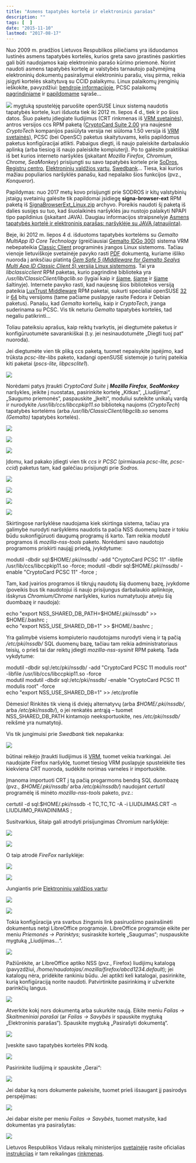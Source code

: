```yaml
---
title: "Asmens tapatybės kortelė ir elektroninis parašas"
description: ""
tags: [  ]
date: "2015-11-10"
lastmod: "2017-08-17"
---
```

Nuo 2009 m. pradžios Lietuvos Respublikos piliečiams yra išduodamos lustinės asmens tapatybės kortelės, kurios greta savo įprastinės paskirties gali būti naudojamos kaip elektroninio parašo kūrimo priemonė. Norint naudoti asmens tapatybės kortelę ar valstybės tarnautojo pažymėjimą elektroninių dokumentų pasirašymui elektroniniu parašu, visų pirma, reikia įsigyti kortelės skaitytuvą su CCID palaikymu. Linux palaikomų įrenginių ieškokite, pavyzdžiui: [bendroje informacijoje](https://wiki.debian.org/Smartcards), PCSC palaikomų [pagrindiniame](https://pcsclite.alioth.debian.org/ccid/supported.html) ir [papildomame](https://pcsclite.alioth.debian.org/ccid/shouldwork.html) sąraše...

[![](http://download.vikis.lt/lietukas/img/1-click-install-lt.png)](http://download.vikis.lt/lietukas/ymp/gauti.php?ymp=pcsc-nsc_vrm_lt) mygtuką spustelėję paruošite openSUSE Linux sistemą naudotis tapatybės kortele, kuri išduota tiek iki 2012 m. liepos 4 d., tiek ir po šios datos. Šiuo paketu įdiegiate liudijimus (CRT rinkmenas iš [VRM svetainės](http://www.nsc.vrm.lt/downloads.htm)), antros versijos ccs RPM paketą ([CryptoCard Suite 2.00](http://www.cryptotech.com.pl/Produkty/CryptoCard_Suite_Pobieranie,content.html) yra naujesnė _CryptoTech_ kompanijos pasiūlyta versija nei siūloma 1.50 versija iš [VRM svetainės](http://www.nsc.vrm.lt/downloads.htm)), PCSC (bei OpenSC) paketus skaitytuvams, kelis papildomus paketus konfigūracijai atlikti. Pabaigus diegti, iš naujo paleiskite darbalaukio aplinką (arba tiesiog iš naujo paleiskite kompiuterį). Po to galėsite praktiškai iš bet kurios interneto naršyklės (įskaitant _Mozilla Firefox, Chromium, Chrome, SeaMonkey_) prisijungti su savo tapatybės kortele prie [SoDros](https://login2.sodra.lt/sodra-login/send.form?id=&type=signature), [Registrų centro](https://www.ipasas.lt/index.php?app=savitarna), [Elektroninių valdžios vartų](https://www.epaslaugos.lt/portal/nlogin), [Swedbank](https://ib.swedbank.lt/)... Tiesa, kai kurios mažiau populiarios naršyklės panašu, kad nepalaiko šios funkcijos (pvz., _Konqueror_).

Papildymas: nuo 2017 metų kovo prisijungti prie SODROS ir kitų valstybinių įstaigų svetainių galėsite tik papildomai įsidiegę **signa-browser-ext** RPM paketą iš [SignaBrowserExt\_Linux.zip](https://www.mitsoft.lt/sites/mitsoft/files/SignaBrowserExt_Linux.zip) archyvo. Poreikis naudoti šį paketą iš dalies susijęs su tuo, kad šiuolaikinės naršyklės jau nustojo palaikyti NPAPI tipo papildinius (įskaitant JAVA). Daugiau informacijos straipsnelyje [Asmens tapatybės kortelė ir elektroninis parašas: naršyklėje su JAVA (atnaujinta)](index.php/pamokos/8-geleis/208-asmens-tapatybs-kortel-ir-elektroninis-paraas-naryklje-su-java-atnaujinta-46903975).

Beje, iki 2012 m. liepos 4 d. išduotoms tapatybės kortelėms su _Gemalto MultiApp ID Core Technology_ (greičiausiai [Gemalto IDGo 300](http://www.gemalto.com/Products/classic_client/index.html)) sistema VRM nebepateikia [Classic Client](http://support.gemalto.com/index.php?id=where_can_i_dl_classic_client) programinės įrangos Linux sistemoms. Tačiau vienoje lietuviškoje svetainėje pavyko rasti [PDF](http://www.upc.smm.lt/ugdymas/vidurinis/rekomendacijos/failai/it/e-parasas/Elektroninis_parasas.pdf) dokumentą, kuriame išliko nuoroda į anksčiau platintą [_Gem Safe 5_ (_Middleware for Gemalto Sealys Multi App ID Classic Client 5_) versiją Linux sistemoms](http://dokumentai.lt/atk/Gamsafe_toolbox/ClassicClient_Linux_518_03.zip). Tai yra _libclassicclient_ RPM paketas, kurio pagrindinė biblioteka yra _/usr/lib/ClassicClient/libgclib.so_ (lygiai kaip ir [šiame](http://ca.zzzs.si/wp-content/uploads/downloads/2010/03/Classic_Client_Linux_User_Guide.pdf), [šiame](http://adnotech.adwin.fr/public/Classic_Client_Linux_User_Guide.pdf) ir [šiame](http://www.linuks.lt/blog/ru/index.php/2010-08-25-linux-omnikey-smart-card-pki-1021-usb-gemalto) šaltinyje). Internete pavyko rasti, kad naujesnę šios bibliotekos versiją pateikia [LuxTrust Middleware](https://www.luxtrust.lu/fr/article/671) RPM paketai, sukurti specialiai openSUSE [32](https://www.luxtrust.lu/downloads/middleware/LuxTrust_Middleware_opensuse13.1_32bit_7.0.0-b03.rpm) ir [64](https://www.luxtrust.lu/downloads/middleware/LuxTrust_Middleware_opensuse13.1_64bit_7.0.0-b03.rpm) bitų versijoms (tame pačiame puslapyje rasite Fedora ir Debian paketus). Panašu, kad _Gemalto_ kortelių, kaip ir _CryptoTech_, įranga suderinama su PCSC. Vis tik neturiu _Gemalto_ tapatybės kortelės, tad negaliu patikrinti...

Toliau pateiksiu aprašus, kaip reiktų tvarkytis, jei diegtumėte paketus ir konfigūruotumėte savarankiškai (t.y. jei nesinaudotumėte „Diegti tuoj pat“ nuoroda).

Jei diegtumėte vien tik pliką ccs paketą, tuomet nepaisykite įspėjimo, kad trūksta _pcsc-lite-libs_ paketo, kadangi openSUSE sistemoje jo turinį pateikia kiti paketai (_pscs-lite, libpcsclite1_).

![](/images/stories/kripto_ccs.png)

Norėdami patys įtraukti _CryptoCard Suite_ į **_Mozilla Firefox_**, **_SeaMonkey_** naršykles, įeikite į nuostatas, pasirinkite kortelę „Kitkas“, „Liudijimai“, „Saugumo priemonės“, paspauskite „Įkelti“, moduliui suteikite unikalų vardą ir nurodykite _/usr/lib/ccs/libccpkip11.so_ biblioteką naujoms (_CryptoTech_) tapatybės kortelėms (arba _/usr/lib/ClassicClient/libgclib.so_ senoms _(Gemalto)_ tapatybės kortelės).

![](/images/stories/krypto_ff_0.png)

![](/images/stories/krypto_ff_1.png)

![](/images/stories/krypto_ff_2.png)

Įdomu, kad pakako įdiegti vien tik _ccs_ ir _PCSC_ (pirmiausia _pcsc-lite, pcsc-ccid_) paketus tam, kad galėčiau prisijungti prie _Sodros._

![](/images/stories/krypto_sodra1.png)

![](/images/stories/krypto_sodra2.png)

![](/images/stories/krypto_sodra3.png)

![](/images/stories/krypto_sodra4.png)

Skirtingose naršyklėse naudojama kiek skirtinga sistema, tačiau yra galimybė nurodyti naršyklėms naudotis ta pačia NSS duomenų baze ir tokiu būdu sukonfigūruoti daugumą programų iš karto. Tam reikia _modutil_ programos iš _mozilla-nss-tools_ paketo. Norėdami savo naudotojo programoms priskirti naująjį priedą, įvykdytume:

modutil -dbdir sql:$HOME/.pki/nssdb/ -add "CryptoCard PCSC 11" -libfile /usr/lib/ccs/libccpkip11.so -force;   
modutil -dbdir sql:$HOME/.pki/nssdb/ -enable "CryptoCard PCSC 11" -force ;

Tam, kad įvairios programos iš tikrųjų naudotų šią duomenų bazę, įvykdome (poveikis bus tik naudotojui iš naujo prisijungus darbalaukio aplinkoje, išskyrus _Chromium/Chrome_ naršykles, kurios numatytuoju atveju šią duombazę ir naudoja):

echo "export NSS\_SHARED\_DB\_PATH=$HOME/.pki/nssdb" >> $HOME/.bashrc ;  
echo "export NSS\_USE\_SHARED\_DB=1" >> $HOME/.bashrc ;

Yra galimybė visiems kompiuterio naudotojams nurodyti vieną ir tą pačią _/etc/pki/nssdb/_ SQL duomenų bazę, tačiau tam reikia administratoriaus teisių, o prieš tai dar reiktų įdiegti _mozilla-nss-sysinit_ RPM paketą. Tada vykdytume:

modutil -dbdir sql:/etc/pki/nssdb/ -add "CryptoCard PCSC 11 modulis root" -libfile /usr/lib/ccs/libccpkip11.so -force  
modutil modutil -dbdir sql:/etc/pki/nssdb/ -enable "CryptoCard PCSC 11 modulis root" -force  
echo "export NSS\_USE\_SHARED\_DB=1" >> /etc/profile

Dėmesio! Rinkitės tik vieną iš dviejų alternatyvų (arba _$HOME/.pki/nssdb/_, arba _/etc/pki/nssdb/_), o jei renkatės antrąją – tuomet NSS\_SHARED\_DB\_PATH kintamojo neeksportuokite, nes _/etc/pki/nssdb/_ reikšmė yra numatytoji.

Vis tik jungimuisi prie _Swedbank_ tiek nepakanka:

![](/images/stories/krypto_swed0.png)

būtinai reikėjo įtraukti liudijimus iš [VRM](http://www.nsc.vrm.lt/downloads.htm), tuomet veikia tvarkingai. Jei naudojate Firefox naršyklę, tuomet tiesiog VRM puslapyje spustelėkite ties kiekviena CRT nuoroda, sudėkite norimas varneles ir importuokite.

Įmanoma importuoti CRT į tą pačią progarmoms bendrą SQL duombazę (pvz., _$HOME/.pki/nssdb/_ arba _/etc/pki/nssdb/_) naudojant _certutil_ programėlę iš minėto _mozilla-nss-tools_ paketo, pvz.:

certutil -d sql:$HOME/.pki/nssdb -t TC,TC,TC -A -i LIUDIJIMAS.CRT -n LIUDIJIMO\_PAVADINIMAS ;

Susitvarkius, šitaip gali atrodyti prisijungimas _Chromium_ naršyklėje:

![](/images/stories/krypto_swed1.png)

![](/images/stories/krypto_swed2.png)

O taip atrodė _FireFox_ naršyklėje:

![](/images/stories/krypto_swed1_.png)

![](/images/stories/krypto_swed2_.png)

Jungiantis prie [Elektroninių valdžios vartų](https://www.epaslaugos.lt/portal/nlogin):

![](/images/stories/krypto_evv1.png)

![](/images/stories/krypto_evv2_.png)

Tokia konfigūracija yra svarbus žingsnis link pasiruošimo pasirašinėti dokumentus netgi LibreOffice programoje. LibreOffice programoje eikite per meniu _Priemonės → Parinktys_; susiraskite kortelę „Saugumas“; nuspauskite mygtuką „Liudijimas...“.

![](/images/stories/krypto_libreoffice_1.png)

Pažiūrėkite, ar LibreOffice aptiko NSS (pvz., Firefox) liudijimų katalogą (pavyzdžiui, _/home/naudotojas/.mozilla/firefox/abcd1234.default_); jei katalogų nėra, pridėkite rankiniu būdu. Jei aptikti keli katalogai, pasirinkite, kurią konfigūraciją norite naudoti. Patvirtinkite pasirinkimą ir užverkite parinkčių langus.

![](/images/stories/krypto_libreoffice_3.png)

Atverkite kokį nors dokumentą arba sukurkite naują. Eikite meniu _Failas → Skaitmeniniai parašai_ (ar _Failas → Savybės_ ir spauskite mygtuką „Elektroninis parašas“). Spauskite mygtuką „Pasirašyti dokumentą“.

![](/images/stories/krypto_libreoffice_8.png)

Įveskite savo tapatybės kortelės PIN kodą.

![](/images/stories/krypto_libreoffice_9.png)

Pasirinkite liudijimą ir spauskite „Gerai“:

![](/images/stories/krypto_libreoffice_7.png)

Jei dabar ką nors dokumente pakeisite, tuomet prieš išsaugant jį pasirodys perspėjimas:

![](/images/stories/krypto_libreoffice_11.png)

Jei dabar eisite per meniu _Failas → Savybės_, tuomet matysite, kad dokumentas yra pasirašytas:

![](/images/stories/krypto_libreoffice_10.png)

Lietuvos Respublikos Vidaus reikalų ministerijos [svetainėje](http://www.nsc.vrm.lt/default.htm) rasite oficialias [instrukcijas](http://www.nsc.vrm.lt/guides.htm) ir tam reikalingas [rinkmenas](http://www.nsc.vrm.lt/downloads.htm).
